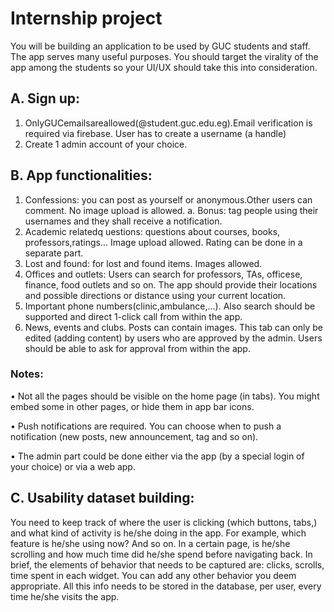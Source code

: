 # Internship project
You will be building an application to be used by GUC students and staff. The app serves many useful purposes. You should target the virality of the app among the students so your UI/UX should take this into consideration.

## A. Sign up:
1. OnlyGUCemailsareallowed(@student.guc.edu.eg).Email verification is required via firebase. User has to create a username (a handle)
2. Create 1 admin account of your choice.
   
## B. App functionalities:
1. Confessions: you can post as yourself or anonymous.Other users can comment. No image upload is allowed.
a. Bonus: tag people using their usernames and they shall receive a notification.
2. Academic relatedq uestions: questions about courses, books, professors,ratings... Image upload allowed. Rating can be done in a separate part.
3. Lost and found: for lost and found items. Images allowed.
4. Offices and outlets: Users can search for professors, TAs, officese, finance, food outlets and so on. The app should provide their locations and possible directions or distance using your current location.
5. Important phone numbers(clinic,ambulance,...). Also search should be supported and direct 1-click call from within the app.
6. News, events and clubs. Posts can contain images. This tab can only be edited (adding content) by users who are approved by the admin. Users should be able to ask for approval from within the app.
### Notes:
• Not all the pages should be visible on the home page (in tabs). You might embed some in other pages, or hide them in app bar icons.

• Push notifications are required. You can choose when to push a notification (new posts, new announcement, tag and so on).

• The admin part could be done either via the app (by a special login of your choice) or via a web app.

## C. Usability dataset building:
You need to keep track of where the user is clicking (which buttons, tabs,) and what kind of activity is he/she doing in the app.
For example, which feature is he/she using now? And so on. In a certain page, is he/she scrolling and how much time did he/she spend before navigating back.
In brief, the elements of behavior that needs to be captured are: clicks, scrolls, time spent in each widget. You can add any other behavior you deem appropriate.
All this info needs to be stored in the database, per user, every time he/she visits the app.
